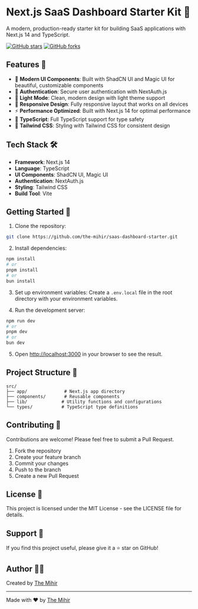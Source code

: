# Next.js SaaS Dashboard Starter Kit 🚀

A modern, production-ready starter kit for building SaaS applications with Next.js 14 and TypeScript.

[![GitHub stars](https://img.shields.io/github/stars/the-mihir/saas-dashboard-starter?style=social)](https://github.com/the-mihir/saas-dashboard-starter)
[![GitHub forks](https://img.shields.io/github/forks/the-mihir/saas-dashboard-starter?style=social)](https://github.com/the-mihir/saas-dashboard-starter)

## Features 🚀

- 🎨 **Modern UI Components**: Built with ShadCN UI and Magic UI for beautiful, customizable components
- 🔐 **Authentication**: Secure user authentication with NextAuth.js
- 💫 **Light Mode**: Clean, modern design with light theme support
- 📱 **Responsive Design**: Fully responsive layout that works on all devices
- ⚡ **Performance Optimized**: Built with Next.js 14 for optimal performance
- 🎯 **TypeScript**: Full TypeScript support for type safety
- 🎨 **Tailwind CSS**: Styling with Tailwind CSS for consistent design



## Tech Stack 🛠️

- **Framework**: Next.js 14
- **Language**: TypeScript
- **UI Components**: ShadCN UI, Magic UI
- **Authentication**: NextAuth.js
- **Styling**: Tailwind CSS
- **Build Tool**: Vite

## Getting Started 🚀

1. Clone the repository:
```bash
git clone https://github.com/the-mihir/saas-dashboard-starter.git
```

2. Install dependencies:
```bash
npm install
# or
pnpm install
# or
bun install
```

3. Set up environment variables:
Create a `.env.local` file in the root directory with your environment variables.

4. Run the development server:
```bash
npm run dev
# or
pnpm dev
# or
bun dev
```

5. Open [http://localhost:3000](http://localhost:3000) in your browser to see the result.

## Project Structure 📁

```
src/
├── app/              # Next.js app directory
├── components/       # Reusable components
├── lib/             # Utility functions and configurations
└── types/           # TypeScript type definitions
```

## Contributing 🤝

Contributions are welcome! Please feel free to submit a Pull Request.

1. Fork the repository
2. Create your feature branch
3. Commit your changes
4. Push to the branch
5. Create a new Pull Request

## License 📄

This project is licensed under the MIT License - see the LICENSE file for details.

## Support 🙏

If you find this project useful, please give it a ⭐️ star on GitHub!

## Author 👨‍💻

Created by [The Mihir](https://github.com/the-mihir)

---

Made with ❤️ by [The Mihir](https://github.com/the-mihir)